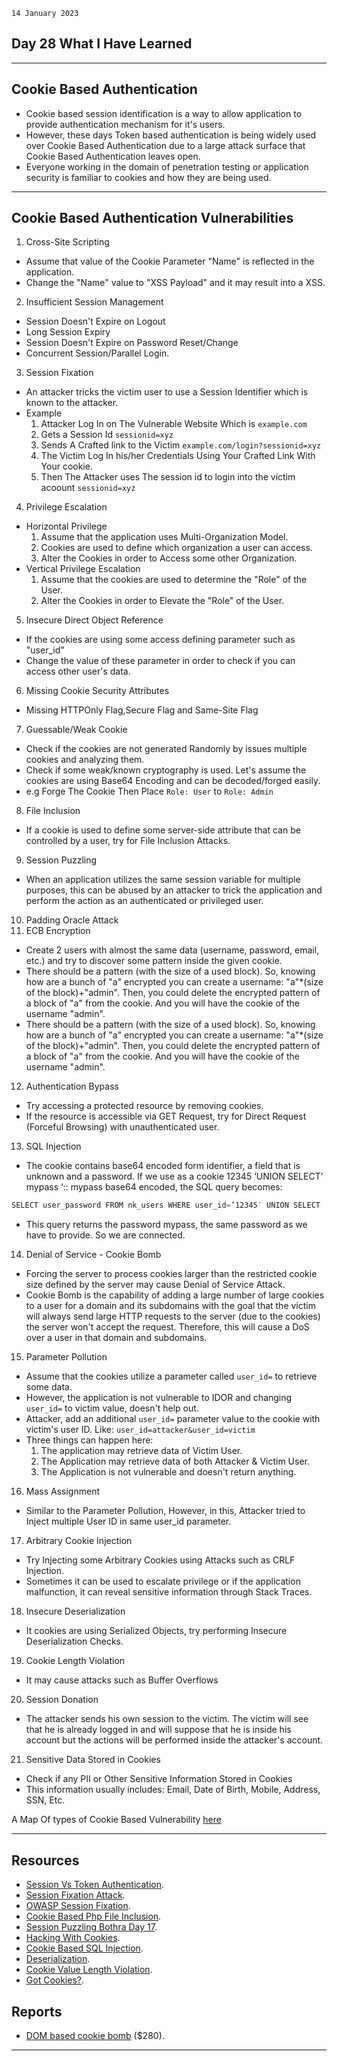 `14 January 2023`
## **Day 28 What I Have Learned**
***
## **Cookie Based Authentication**
- Cookie based session identification is a way to allow application to provide authentication mechanism for it's users.
- However, these days Token based authentication is being widely used over Cookie Based Authentication due to a large attack surface that Cookie Based Authentication leaves open. 
- Everyone working in the domain of penetration testing or application security is familiar to cookies and how they are being used.
***
## **Cookie Based Authentication Vulnerabilities**
1. Cross-Site Scripting
- Assume that value of the Cookie Parameter "Name" is reflected in the application.
- Change the "Name" value to "XSS Payload" and it may result into a XSS.
2. Insufficient Session Management
- Session Doesn't Expire on Logout
- Long Session Expiry
- Session Doesn't Expire on Password Reset/Change
- Concurrent Session/Parallel Login.
3. Session Fixation
- An attacker tricks the victim user to use a Session Identifier which is known to the attacker. 
- Example
  1. Attacker Log In on The Vulnerable Website Which is `example.com`
  2. Gets a Session Id `sessionid=xyz`
  3. Sends A Crafted link to the Victim `example.com/login?sessionid=xyz`
  4. The Victim Log In his/her Credentials Using Your Crafted Link With Your cookie.
  5. Then The Attacker uses The session id to login into the victim acoount `sessionid=xyz`
4. Privilege Escalation
- Horizontal Privilege
  1. Assume that the application uses Multi-Organization Model.
  2. Cookies are used to define which organization a user can access.
  3. Alter the Cookies in order to Access some other Organization.
 - Vertical Privilege Escalation
   1. Assume that the cookies are used to determine the "Role" of the User.
   2. Alter the Cookies in order to Elevate the "Role" of the User.
5. Insecure Direct Object Reference
- If the cookies are using some access defining parameter such as "user_id"
- Change the value of these parameter in order to check if you can access other user's data.
6. Missing Cookie Security Attributes
- Missing HTTPOnly Flag,Secure Flag and Same-Site Flag
7. Guessable/Weak Cookie
- Check if the cookies are not generated Randomly by issues multiple cookies and analyzing them.
- Check if some weak/known cryptography is used. Let's assume the cookies are using Base64 Encoding and can be decoded/forged easily.
- e.g Forge The Cookie Then Place `Role: User` to `Role: Admin`
8. File Inclusion
 - If a cookie is used to define some server-side attribute that can be controlled by a user, try for File Inclusion Attacks.
9. Session Puzzling
- When an application utilizes the same session variable for multiple purposes, this can be abused by an attacker to trick the application and perform the action as an authenticated or privileged user.
10. Padding Oracle Attack
11. ECB Encryption
- Create 2 users with almost the same data (username, password, email, etc.) and try to discover some pattern inside the given cookie.
- There should be a pattern (with the size of a used block). So, knowing how are a bunch of "a" encrypted you can create a username: "a"*(size of the block)+"admin". Then, you could delete the encrypted pattern of a block of "a" from the cookie. And you will have the cookie of the username "admin".
- There should be a pattern (with the size of a used block). So, knowing how are a bunch of "a" encrypted you can create a username: "a"*(size of the block)+"admin". Then, you could delete the encrypted pattern of a block of "a" from the cookie. And you will have the cookie of the username "admin".
12. Authentication Bypass
- Try accessing a protected resource by removing cookies.
- If the resource is accessible via GET Request, try for Direct Request (Forceful Browsing) with unauthenticated user.
13. SQL Injection
- The cookie contains base64 encoded form identifier, a field that is unknown and a password. If we use as a cookie 12345 ‘UNION SELECT’ mypass ‘:: mypass base64 encoded, the SQL query becomes:
``` js
SELECT user_password FROM nk_users WHERE user_id=’12345′ UNION SELECT ‘mypass’
```
- This query returns the password mypass, the same password as we have to provide. So we are connected.
14. Denial of Service - Cookie Bomb
- Forcing the server to process cookies larger than the restricted cookie size defined by the server may cause Denial of Service Attack.
-  Cookie Bomb is the capability of adding a large number of large cookies to a user for a domain and its subdomains with the goal that the victim will always send large HTTP requests to the server (due to the cookies) the server won't accept the request. Therefore, this will cause a DoS over a user in that domain and subdomains.

15. Parameter Pollution
- Assume that the cookies utilize a parameter called `user_id=` to retrieve some data.
- However, the application is not vulnerable to IDOR and changing `user_id=` to victim value, doesn't help out.
- Attacker, add an additional `user_id=` parameter value to the cookie with victim's user ID. Like: `user_id=attacker&user_id=victim` 
- Three things can happen here:
   1. The application may retrieve data of Victim User. 
    2. The Application may retrieve data of both Attacker & Victim User.
    3. The Application is not vulnerable and doesn't return anything.
16. Mass Assignment
- Similar to the Parameter Pollution, However, in this, Attacker tried to Inject multiple User ID in same user_id parameter.
17. Arbitrary Cookie Injection
- Try Injecting some Arbitrary Cookies using Attacks such as CRLF Injection.
- Sometimes it can be used to escalate privilege or if the application malfunction, it can reveal sensitive information through Stack Traces.
18. Insecure Deserialization
- It cookies are using Serialized Objects, try performing Insecure Deserialization Checks.
19. Cookie Length Violation
- It may cause attacks such as Buffer Overflows
20. Session Donation
- The attacker sends his own session to the victim. The victim will see that he is already logged in and will suppose that he is inside his account but the actions will be performed inside the attacker's account.
21. Sensitive Data Stored in Cookies
- Check if any PII or Other Sensitive Information Stored in Cookies
- This information usually includes: Email, Date of Birth, Mobile, Address, SSN, Etc.

A Map Of types of Cookie Based Vulnerability
[here](http://www.xmind.net/m/2FwJ7D)
***
## **Resources**
- [Session Vs Token Authentication](http://www.youtube.com/watch?v=UBUNrFtufWo).
- [Session Fixation Attack](https://secureteam.co.uk/articles/web-application-security-articles/understanding-session-fixation-attacks/).
- [OWASP Session Fixation](https://owasp.org/www-community/attacks/Session_fixation).
- [Cookie Based Php File Inclusion](https://medium.com/@tehmezovismayil/cookie-based-php-local-file-inclusion-bug-bounty-553f8b38d4dc).
- [Session Puzzling Bothra Day 17](https://github.com/harsh-bothra/learn365/blob/main/days/day17.md).
- [Hacking With Cookies](https://book.hacktricks.xyz/pentesting-web/hacking-with-cookies).
- [Cookie Based SQL Injection](https://resources.infosecinstitute.com/topic/cookie-based-sql-injection/).
- [Deserialization](https://portswigger.net/web-security/deserialization/exploiting).
- [Cookie Value Length Violation](https://docs.imperva.com/bundle/on-premises-knowledgebase-reference-guide/page/cookie_value_length_violation.htm).
- [Got Cookies?](http://www.youtube.com/watch?v=CE4w8uUi0Mw).

## **Reports**
- [DOM based cookie bomb](https://hackerone.com/reports/57356) ($280).

***

